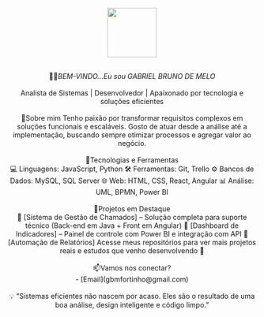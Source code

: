 <!--
**gbmfortinho/gbmfortinho** is a ✨ _special_ ✨ repository because its `README.md` (this file) appears on your GitHub profile.

Here are some ideas to get you started:

- 🔭 I’m currently working on ...
- 🌱 I’m currently learning ...
- 👯 I’m looking to collaborate on ...
- 🤔 I’m looking for help with ...
- 💬 Ask me about ...
- 📫 How to reach me: ...
- 😄 Pronouns: ...
- ⚡ Fun fact: ...
-->
<div align="center"> 
<img  style="margin: 30px" src="https://icongr.am/devicon/github-original-wordmark.svg?size=148&color=ffffff" width="100" height="100"/>
</div>
<div align="center">👨‍💻<i>BEM-VINDO...Eu sou GABRIEL BRUNO DE MELO  </i>
<br/><br/>  
Analista de Sistemas | Desenvolvedor | Apaixonado por tecnologia e soluções eficientes
</div>
<br/>
<div align="center"> 
🎯Sobre mim Tenho paixão por transformar requisitos complexos em soluções funcionais e escaláveis. Gosto de atuar desde a análise até a implementação, buscando sempre otimizar processos e agregar valor ao negócio.
<br/></div>
<br/>
<div align="center"> 
🧰Tecnologias e Ferramentas<br/>
💻 Linguagens: JavaScript, Python
🛠️ Ferramentas: Git, Trello
⚙️ Bancos de Dados: MySQL, SQL Server
🌐 Web: HTML, CSS, React, Angular
📊 Análise: UML, BPMN, Power BI
</div>
<br/>
<div align="center"> 
📂Projetos em Destaque<br/>
  🔹 [Sistema de Gestão de Chamados] – Solução completa para suporte técnico (Back-end em Java + Front em Angular)
  🔹 [Dashboard de Indicadores] – Painel de controle com Power BI e integração com API
  🔹 [Automação de Relatórios]
   Acesse meus repositórios para ver mais projetos reais e estudos que venho desenvolvendo 🚀
<br/>
</div>
<br/>
<div align="center"> 
📫Vamos nos conectar?<br/>
- [Email](gbmfortinho@gmail.com)  
<!-- [Portfólio / Blog (opcional)](https://gbmfortinho.com)-->
</div>
<br/>
<div align="center">
💡 “Sistemas eficientes não nascem por acaso. Eles são o resultado de uma boa análise, design inteligente e código limpo.”
</div>
